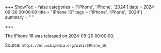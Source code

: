+++
ShowToc = false
categories = ['iPhone', 'iPhone', '2024']
date = 2024-09-20 00:00:00
title = "iPhone 16"
tags = ['iPhone', 'iPhone', '2024']
summary = " "

+++

The iPhone 16 was released on 2024-09-20 00:00:00.

Source: `https://en.wikipedia.org/wiki/IPhone_16`


